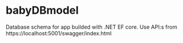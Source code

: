 # babyDBmodel

Database schema for app builded with .NET EF core. Use API:s from https://localhost:5001/swagger/index.html
